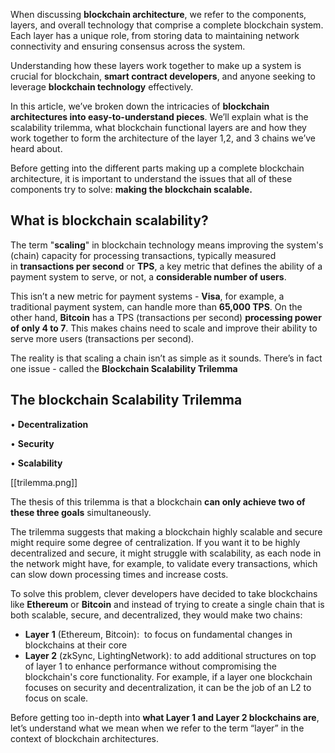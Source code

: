 
When discussing **blockchain architecture**, we refer to the components, layers, and overall technology that comprise a complete blockchain system. Each layer has a unique role, from storing data to maintaining network connectivity and ensuring consensus across the system.

Understanding how these layers work together to make up a system is crucial for blockchain, **smart contract developers**, and anyone seeking to leverage **blockchain technology** effectively.

In this article, we’ve broken down the intricacies of **blockchain architectures into easy-to-understand pieces**. We’ll explain what is the scalability trilemma, what blockchain functional layers are and how they work together to form the architecture of the layer 1,2, and 3 chains we’ve heard about.

Before getting into the different parts making up a complete blockchain architecture, it is important to understand the issues that all of these components try to solve: **making the blockchain scalable.**

##  What is blockchain scalability?

The term "**scaling**" in blockchain technology means improving the system's (chain) capacity for processing transactions, typically measured in **transactions per second** or **TPS**, a key metric that defines the ability of a payment system to serve, or not, a **considerable number of users**.

This isn’t a new metric for payment systems - **Visa**, for example, a traditional payment system, can handle more than **65,000 TPS**. On the other hand, **Bitcoin** has a TPS (transactions per second) **processing power of only 4 to 7**. This makes chains need to scale and improve their ability to serve more users (transactions per second).

The reality is that scaling a chain isn’t as simple as it sounds. There’s in fact one issue - called the **Blockchain Scalability Trilemma**

## The blockchain Scalability Trilemma

• **Decentralization**

**‍**• **Security**

**‍**• **Scalability**

[[trilemma.png]]

‍The thesis of this trilemma is that a blockchain **can only achieve two of these three goals** simultaneously.

The trilemma suggests that making a blockchain highly scalable and secure might require some degree of centralization. If you want it to be highly decentralized and secure, it might struggle with scalability, as each node in the network might have, for example, to validate every transactions, which can slow down processing times and increase costs.

To solve this problem, clever developers have decided to take blockchains like **Ethereum** or **Bitcoin** and instead of trying to create a single chain that is both scalable, secure, and decentralized, they would make two chains:

- **Layer** **1** (Ethereum, Bitcoin):  to focus on fundamental changes in blockchains at their core
- **Layer 2** (zkSync, LightingNetwork): to add additional structures on top of layer 1 to enhance performance without compromising the blockchain's core functionality. For example, if a layer one blockchain focuses on security and decentralization, it can be the job of an L2 to focus on scale.

Before getting too in-depth into **what Layer 1 and Layer 2 blockchains are**, let’s understand what we mean when we refer to the term “layer” in the context of blockchain architectures.

‍

